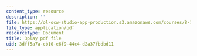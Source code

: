 ```yaml
---
content_type: resource
description: ''
file: https://ol-ocw-studio-app-production.s3.amazonaws.com/courses/8-13-14-experimental-physics-i-ii-junior-lab-fall-2016-spring-2017/3dff5a7acb10e6f944c4d2a37fbdbd11_4sgPXcoN59w.pdf
file_type: application/pdf
resourcetype: Document
title: 3play pdf file
uid: 3dff5a7a-cb10-e6f9-44c4-d2a37fbdbd11
---
```

